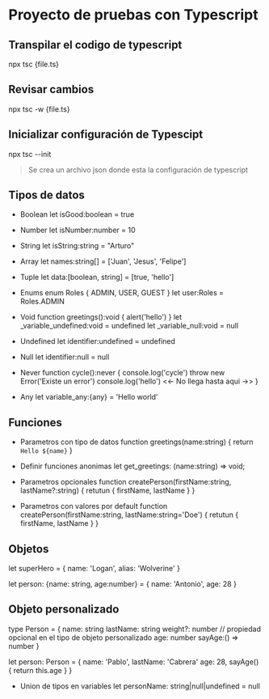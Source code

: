 # Proyecto de pruebas con Typescript

## Transpilar el codigo de typescript

npx tsc {file.ts}

## Revisar cambios

npx tsc -w {file.ts}

## Inicializar configuración de Typescipt

npx tsc --init

> Se crea un archivo json donde esta la configuración de typescript

## Tipos de datos

- Boolean
  let isGood:boolean = true

- Number
  let isNumber:number = 10

- String
  let isString:string = "Arturo"

- Array
  let names:string[] = ['Juan', 'Jesus', 'Felipe']

- Tuple
  let data:[boolean, string] = [true, 'hello']

- Enums
  enum Roles { ADMIN, USER, GUEST }
  let user:Roles = Roles.ADMIN

- Void
  function greetings():void {
  alert('hello')
  }
  let \_variable_undefined:void = undefined
  let \_variable_null:void = null

- Undefined
  let identifier:undefined = undefined

- Null
  let identifier:null = null

- Never
  function cycle():never {
  console.log('cycle')
  throw new Error('Existe un error')
  console.log('hello') <<- No llega hasta aqui ->>
  }

- Any
  let variable_any:{any} = 'Hello world'

## Funciones

- Parametros con tipo de datos
  function greetings(name:string) {
  return `Hello ${name}`
  }

- Definir funciones anonimas
  let get_greetings: (name:string) => void;

- Parametros opcionales
  function createPerson(firstName:string, lastName?:string) {
  retutun {
  firstName,
  lastName
  }
  }

- Parametros con valores por default
  function createPerson(firstName:string, lastName:string='Doe') {
  retutun {
  firstName,
  lastName
  }
  }

## Objetos

let superHero = {
name: 'Logan',
alias: 'Wolverine'
}

let person: {name: string, age:number} = {
name: 'Antonio',
age: 28
}

## Objeto personalizado

type Person = {
name: string
lastName: string
weight?: number // propiedad opcional en el tipo de objeto personalizado
age: number
sayAge:() => number
}

let person: Person = {
name: 'Pablo',
lastName: 'Cabrera'
age: 28,
sayAge() {
return this.age
}
}

- Union de tipos en variables
  let personName: string|null|undefined = null

